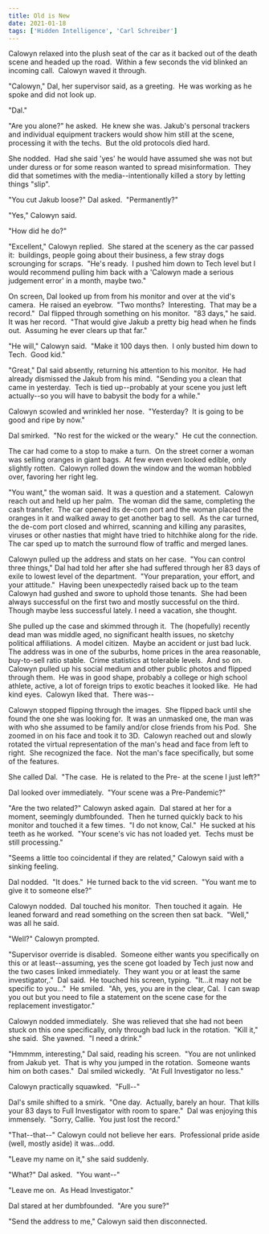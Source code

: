 ```yaml
---
title: Old is New
date: 2021-01-18
tags: ['Hidden Intelligence', 'Carl Schreiber']
---
```


Calowyn relaxed into the plush seat of the car as it backed out of the death scene and headed up the road.  Within a few seconds the vid blinked an incoming call.  Calowyn waved it through.

"Calowyn," Dal, her supervisor said, as a greeting.  He was working as he spoke and did not look up.

"Dal."

"Are you alone?" he asked.  He knew she was. Jakub's personal trackers and individual equipment trackers would show him still at the scene, processing it with the techs.  But the old protocols died hard.

She nodded.  Had she said 'yes' he would have assumed she was not but under duress or for some reason wanted to spread misinformation.  They did that sometimes with the media--intentionally killed a story by letting things "slip".

"You cut Jakub loose?" Dal asked.  "Permanently?"

"Yes," Calowyn said.

"How did he do?"

"Excellent," Calowyn replied.  She stared at the scenery as the car passed it:  buildings, people going about their business, a few stray dogs scrounging for scraps.  "He's ready.  I pushed him down to Tech level but I would recommend pulling him back with a 'Calowyn made a serious judgement error' in a month, maybe two."

On screen, Dal looked up from from his monitor and over at the vid's camera.  He raised an eyebrow.  "Two months?  Interesting.  That may be a record."  Dal flipped through something on his monitor.  "83 days," he said.  It was her record.  "That would give Jakub a pretty big head when he finds out.  Assuming he ever clears up that far."

"He will," Calowyn said.  "Make it 100 days then.  I only busted him down to Tech.  Good kid."

"Great," Dal said absently, returning his attention to his monitor.  He had already dismissed the Jakub from his mind.  "Sending you a clean that came in yesterday.  Tech is tied up--probably at your scene you just left actually--so you will have to babysit the body for a while."

Calowyn scowled and wrinkled her nose.  "Yesterday?  It is going to be good and ripe by now."

Dal smirked.  "No rest for the wicked or the weary."  He cut the connection.

The car had come to a stop to make a turn.  On the street corner a woman was selling oranges in giant bags.  At few even even looked edible, only slightly rotten.  Calowyn rolled down the window and the woman hobbled over, favoring her right leg.

"You want," the woman said.  It was a question and a statement.  Calowyn reach out and held up her palm.  The woman did the same, completing the cash transfer.  The car opened its de-com port and the woman placed the oranges in it and walked away to get another bag to sell.  As the car turned, the de-com port closed and whirred, scanning and killing any parasites, viruses or other nasties that might have tried to hitchhike along for the ride.  The car sped up to match the surround flow of traffic and merged lanes.

Calowyn pulled up the address and stats on her case.  "You can control three things," Dal had told her after she had suffered through her 83 days of exile to lowest level of the department.  "Your preparation, your effort, and your attitude."  Having been unexpectedly raised back up to the team Calowyn had gushed and swore to uphold those tenants.  She had been always successful on the first two and mostly successful on the third.  Though maybe less successful lately. I need a vacation, she thought.

She pulled up the case and skimmed through it.  The (hopefully) recently dead man was middle aged, no significant health issues, no sketchy political affiliations.  A model citizen.  Maybe an accident or just bad luck.  The address was in one of the suburbs, home prices in the area reasonable, buy-to-sell ratio stable.  Crime statistics at tolerable levels.  And so on.  Calowyn pulled up his social medium and other public photos and flipped through them.  He was in good shape, probably a college or high school athlete, active, a lot of foreign trips to exotic beaches it looked like.  He had kind eyes.  Calowyn liked that.  There was--

Calowyn stopped flipping through the images.  She flipped back until she found the one she was looking for.  It was an unmasked one, the man was with who she assumed to be family and/or close friends from his Pod.  She zoomed in on his face and took it to 3D.  Calowyn reached out and slowly rotated the virtual representation of the man's head and face from left to right.  She recognized the face.  Not the man's face specifically, but some of the features.

She called Dal.  "The case.  He is related to the Pre- at the scene I just left?"

Dal looked over immediately.  "Your scene was a Pre-Pandemic?"

"Are the two related?" Calowyn asked again.  Dal stared at her for a moment, seemingly dumbfounded.  Then he turned quickly back to his monitor and touched it a few times.  "I do not know, Cal."  He sucked at his teeth as he worked.  "Your scene's vic has not loaded yet.  Techs must be still processing."

"Seems a little too coincidental if they are related," Calowyn said with a sinking feeling.

Dal nodded.  "It does."  He turned back to the vid screen.  "You want me to give it to someone else?"

Calowyn nodded.  Dal touched his monitor.  Then touched it again.  He leaned forward and read something on the screen then sat back.  "Well," was all he said.

"Well?" Calowyn prompted.

"Supervisor override is disabled.  Someone either wants you specifically on this or at least--assuming, yes the scene got loaded by Tech just now and the two cases linked immediately.  They want you or at least the same investigator,."  Dal said.  He touched his screen, typing.  "It...it may not be specific to you..."  He smiled.  "Ah, yes, you are in the clear, Cal.  I can swap you out but you need to file a statement on the scene case for the replacement investigator."

Calowyn nodded immediately.  She was relieved that she had not been stuck on this one specifically, only through bad luck in the rotation.  "Kill it," she said.  She yawned.  "I need a drink."

"Hmmmm, interesting," Dal said, reading his screen.  "You are not unlinked from Jakub yet.  That is why you jumped in the rotation.  Someone wants him on both cases."  Dal smiled wickedly.  "At Full Investigator no less."

Calowyn practically squawked.  "Full--"

Dal's smile shifted to a smirk.  "One day.  Actually, barely an hour.  That kills your 83 days to Full Investigator with room to spare."  Dal was enjoying this immensely.  "Sorry, Callie.  You just lost the record."

"That--that--" Calowyn could not believe her ears.  Professional pride aside (well, mostly aside) it was...odd.

"Leave my name on it," she said suddenly.

"What?" Dal asked.  "You want--"

"Leave me on.  As Head Investigator."

Dal stared at her dumbfounded.  "Are you sure?"

"Send the address to me," Calowyn said then disconnected.
